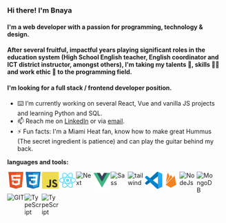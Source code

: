 ### Hi there! I'm Bnaya 

#### I'm a web developer with a passion for programming, technology & design.
#### After several fruitful, impactful years playing significant roles in the education system (High School English teacher, English coordinator and ICT district instructor, amongst others), I'm taking my talents 🌟, skills 🐱‍💻 and work ethic 💼 to the programming field. 
#### I'm looking for a full stack / frontend developer position.


- ⌨️ I’m currently working on several React, Vue and vanilla JS projects and learning Python and SQL.
- 📫 Reach me on [LinkedIn](www.linkedin.com/in/bnaya-kahalani) or via [email](mailto:bnaya50@gmail.com). 
- ⚡ Fun facts: I'm a Miami Heat fan, know how to make great Hummus (The secret ingredient is patience) and can play the guitar behind my back.

**languages and tools:**  

<img align="left" alt="HTML5" width="40px" src="https://raw.githubusercontent.com/devicons/devicon/master/icons/html5/html5-original.svg"/>
<img align="left" alt="CSS" width="40px" src="https://raw.githubusercontent.com/devicons/devicon/master/icons/css3/css3-original.svg"/>
<img align="left" alt="JavaScript" width="40px" src="https://github.com/devicons/devicon/blob/master/icons/javascript/javascript-original.svg"/>
<img align="left" alt="React" width="40px" src="https://raw.githubusercontent.com/devicons/devicon/master/icons/react/react-original.svg"/>
<img align="left" alt="Next" width="40px" src="https://cdn.jsdelivr.net/gh/devicons/devicon/icons/nextjs/nextjs-original.svg"/>
<img align="left" alt="Vue" width="40px" src="https://raw.githubusercontent.com/devicons/devicon/2ae2a900d2f041da66e950e4d48052658d850630/icons/vuejs/vuejs-original.svg"/>
<img align="left" alt="Sass" width="40px" src="https://camo.githubusercontent.com/3a61a49321fba37513904864aee93be1873b05f2cb84b9c13a5dfbb534ac17fa/68747470733a2f2f6564656e742e6769746875622e696f2f537570657254696e7949636f6e732f696d616765732f7376672f736173732e737667"/>
<img align="left" alt="tailwind" width="40px" src="https://cdn.jsdelivr.net/gh/devicons/devicon/icons/tailwindcss/tailwindcss-plain.svg"/>
<img align="left" alt="VS Code" src="https://raw.githubusercontent.com/devicons/devicon/2ae2a900d2f041da66e950e4d48052658d850630/icons/vscode/vscode-original.svg" width="40px"/>
<img align="left" alt="Firebase" width="40px" src="https://raw.githubusercontent.com/devicons/devicon/2ae2a900d2f041da66e950e4d48052658d850630/icons/firebase/firebase-plain.svg"/>
<img align="left" alt="NodeJs" width="40px" 
src="https://cdn.jsdelivr.net/gh/devicons/devicon/icons/nodejs/nodejs-original.svg"/>
<img align="left" alt="MongoDB" width="40px"
src="https://cdn.jsdelivr.net/gh/devicons/devicon/icons/mongodb/mongodb-original.svg"/>
<img align="left" alt="GIT" width="40px"
src="https://cdn.jsdelivr.net/gh/devicons/devicon/icons/git/git-original.svg"/>
<img align="left" alt="TypeScript" width="40px"
src="https://cdn.jsdelivr.net/gh/devicons/devicon/icons/typescript/typescript-original.svg"/>
<img align="left" alt="TypeScript" width="40px" src="https://cdn.jsdelivr.net/gh/devicons/devicon/icons/python/python-original.svg" />
          
